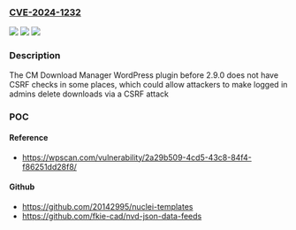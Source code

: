 ### [CVE-2024-1232](https://cve.mitre.org/cgi-bin/cvename.cgi?name=CVE-2024-1232)
![](https://img.shields.io/static/v1?label=Product&message=CM%20Download%20Manager%20&color=blue)
![](https://img.shields.io/static/v1?label=Version&message=0%3C%202.9.0%20&color=brighgreen)
![](https://img.shields.io/static/v1?label=Vulnerability&message=CWE-352%20Cross-Site%20Request%20Forgery%20(CSRF)&color=brighgreen)

### Description

The CM Download Manager  WordPress plugin before 2.9.0 does not have CSRF checks in some places, which could allow attackers to make logged in admins delete downloads via a CSRF attack

### POC

#### Reference
- https://wpscan.com/vulnerability/2a29b509-4cd5-43c8-84f4-f86251dd28f8/

#### Github
- https://github.com/20142995/nuclei-templates
- https://github.com/fkie-cad/nvd-json-data-feeds

